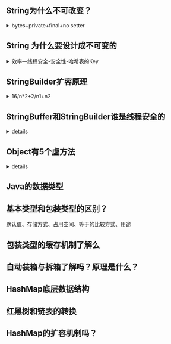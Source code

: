 ## String为什么不可改变？

<details>
<summary>bytes+private+final+no setter</summary>

String的底层是字节数组 `byte[]`。

final + private + 且没有提供setter方法。

![](https://cdn.jsdelivr.net/gh/sword4869/pic1@main/images/202407112029731.jpg)

</details>

## String 为什么要设计成不可变的


<details>
<summary>效率—线程安全-安全性-哈希表的Key</summary>

- 效率：由于String是不可变的，可以在多个地方共享相同的String对象，避免了重复创建开销。
- 线程安全：多个线程可以同时访问同一个String对象而无需担心数据被修改。
- 安全性：String在很多安全框架和API中广泛使用，如密码学中的加密操作。如果String是可变的，攻击者可以修改String中的值，对应用程序的安全性造成潜在的风险。 
- 哈希表的Key：String不变则hashCode不变，可以将String用在哈希表的Key

需要频繁地字符串拼接，可以使用StringBuilder或StringBuffer类来提高效率。

</details>


## StringBuilder扩容原理


<details>
<summary>16/n*2+2/n1+n2</summary>

- 默认创建一个容量为16的字节数组`byte[] value`。
- 每次扩容，根据添加的内容长度有不同的处理：
  - 如果容量够，那么直接添加。否则容量不够，就扩容。
  - 新容量=(老容量*2+2)。如果还不够，就直接是老容量+添加的内容长度。
- 最大容量是int上限。

```java
// 默认容量为16
StringBuilder sb = new StringBuilder();
System.out.println(sb.capacity());  // 16

// 扩容为原来的2倍 + 2
sb.append("abcdefghijklmnopqrstuvwxyz");
System.out.println(sb.capacity());  // 34 = 16 * 2  + 2

// 如果扩容之后还不够，以实际长度为准
sb.append("abcdefghijklmnopqrstuvwxyzabcdefghijklmnopqrstuv");
System.out.println(sb.capacity());  // 74 > 70 = 34 * 2 + 2
```

[🚩字符串-12-字符串相关类的底层原理 P107 - 38:02](https://www.bilibili.com/video/BV17F411T7Ao?p=107&t=2282)

</details>



## StringBuffer和StringBuilder谁是线程安全的


<details>
<summary>details</summary>

StringBuffer是线程安全的。

</details>

## Object有5个虚方法


<details>
<summary>details</summary>

- `public int hashCode()`
- `public boolean equals(Object obj)`
- `public String toString()`
- `protected Object clone()`
- `protected void finalize()`: JDK9被弃用


</details>

## Java的数据类型

## 基本类型和包装类型的区别？

默认值、存储方式、占用空间、等于的比较方式、用途

## 包装类型的缓存机制了解么

## 自动装箱与拆箱了解吗？原理是什么？

## HashMap底层数据结构

## 红黑树和链表的转换

## HashMap的扩容机制吗？